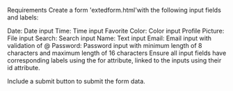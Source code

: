 Requirements
Create a form 'extedform.html'with the following input fields and labels:

Date: Date input
Time: Time input
Favorite Color: Color input
Profile Picture: File input
Search: Search input
Name: Text input
Email: Email input with validation of @
Password: Password input with minimum length of 8 characters and maximum length of 16 characters
Ensure all input fields have corresponding labels using the for attribute, linked to the inputs using their id attribute.

Include a submit button to submit the form data.